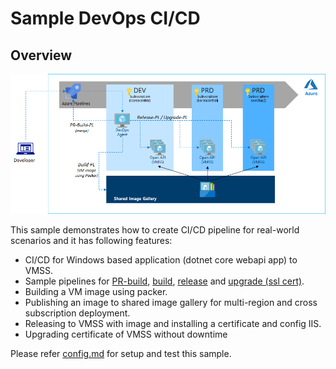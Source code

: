 # Sample DevOps CI/CD

## Overview

![azdevops](./azdevops.png)

This sample demonstrates how to create CI/CD pipeline for real-world scenarios and it has following features:

- CI/CD for Windows based application (dotnet core webapi app) to VMSS.
- Sample pipelines for [PR-build](./pipeline/build-pr-pipeline.yml), [build](./pipeline/build-pipeline.yml), [release](./pipeline/release-pipeline.yml) and [upgrade (ssl cert)](./pipeline/upgrade-pipeline.yml).
- Building a VM image using packer.
- Publishing an image to shared image gallery for multi-region and cross subscription deployment.
- Releasing to VMSS with image and installing a certificate and config IIS.
- Upgrading certificate of VMSS without downtime

Please refer [config.md](./config.md) for setup and test this sample.

